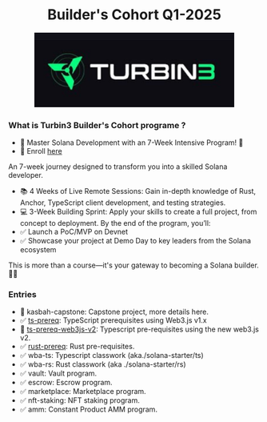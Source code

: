 
<div align="center">
   <h1>Builder's Cohort Q1-2025</h1>
  <img src="https://github.com/solana-turbin3/Q1_25_Builder_daniel-burlacu/blob/main/turbine-logo-text.png" alt="Logo" width="400">
</div>

### What is Turbin3 Builder's Cohort programe ?
- 🌟 Master Solana Development with an 7-Week Intensive Program! 🚀
- 🎯 Enroll [here](https://turbin3.com/#eductation)
  
An 7-week journey designed to transform you into a skilled Solana developer.

- 📚 4 Weeks of Live Remote Sessions: Gain in-depth knowledge of Rust, Anchor, TypeScript client development, and testing strategies.
- 💻 3-Week Building Sprint: Apply your skills to create a full project, from concept to deployment.
By the end of the program, you’ll:
- ✅ Launch a PoC/MVP on Devnet
- ✅ Showcase your project at Demo Day to key leaders from the Solana ecosystem

This is more than a course—it's your gateway to becoming a Solana builder. 🚀✨ 

### Entries
- 🚧 kasbah-capstone: Capstone project, more details here.
- ✅ [ts-prereq](https://github.com/solana-turbin3/Q1_25_Builder_daniel-burlacu/blob/main/airdrop): TypeScript prerequisites using Web3.js v1.x
- 🦄 [ts-prereq-web3js-v2]( https://github.com/solana-turbin3/Q1_25_Builder_daniel-burlacu/blob/main/airdrop/enroll.ts): Typescript pre-requisites using the new web3.js v2.
- ✅ [rust-prereq](https://github.com/solana-turbin3/Q1_25_Builder_daniel-burlacu/tree/main/rust_prereq): Rust pre-requisites.
- ✅ wba-ts: Typescript classwork (aka./solana-starter/ts)
- ✅ wba-rs: Rust classwork (aka ./solana-starter/rs)
- ✅ vault: Vault program.
- ✅ escrow: Escrow program.
- ✅ marketplace: Marketplace program.
- ✅ nft-staking: NFT staking program.
- ✅ amm: Constant Product AMM program.

